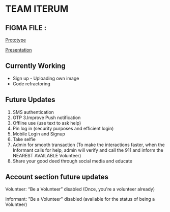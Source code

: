 # TEAM ITERUM

## FIGMA FILE :

[Prototype](https://www.figma.com/file/9nikxmztXqXSNeyPiGM5eL/Iterum-FastAid?node-id=4%3A7605)

[Presentation](https://www.figma.com/file/9nikxmztXqXSNeyPiGM5eL/Iterum-FastAid?node-id=4%3A7468)

## Currently Working
   * Sign up - Uploading own image
   * Code refractoring

## Future Updates

1. SMS authentication
2. OTP
   3.Improve Push notification
3. Offline use (use text to ask help)
4. Pin log in (security purposes and efficient login)
5. Mobile Login and Signup
6. Take selfie
7. Admin for smooth transaction (To make the interactions faster, when the Informant calls for help, admin will verify and call the 911 and inform the NEAREST AVAILABLE Volunteer)
8. Share your good deed through social media and educate

## Account section future updates

Volunteer: “Be a Volunteer” disabled (Once, you're a volunteer already)

Informant: "Be a Volunteer" disabled (available for the status of being a Volunteer)
